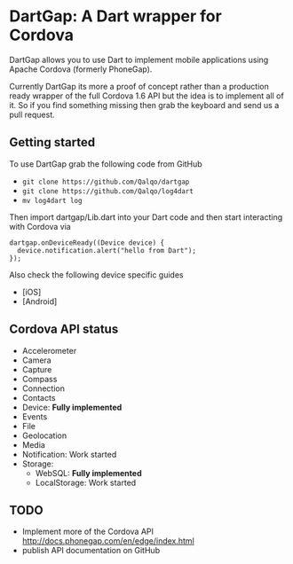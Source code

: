 DartGap: A Dart wrapper for Cordova
===================================

DartGap allows you to use Dart to implement mobile applications using
Apache Cordova (formerly PhoneGap). 

Currently DartGap its more a proof of concept rather than a production ready wrapper of the full Cordova 1.6 API but
the idea is to implement all of it. So if you find something missing then grab the keyboard and send us a pull request.

Getting started
---------------

To use DartGap grab the following code from GitHub

 * ```git clone https://github.com/Qalqo/dartgap```
 * ```git clone https://github.com/Qalqo/log4dart```
 * ```mv log4dart log```

Then import dartgap/Lib.dart into your Dart code and then start
interacting with Cordova via

```
dartgap.onDeviceReady((Device device) {
  device.notification.alert("hello from Dart");
});
```

Also check the following device specific guides

* [iOS]
* [Android]

Cordova API status
------------------

* Accelerometer
* Camera
* Capture
* Compass
* Connection
* Contacts
* Device: **Fully implemented**
* Events
* File
* Geolocation
* Media
* Notification: Work started
* Storage: 
  * WebSQL: **Fully implemented**
  * LocalStorage: Work started 


TODO
----
* Implement more of the Cordova API http://docs.phonegap.com/en/edge/index.html
* publish API documentation on GitHub

